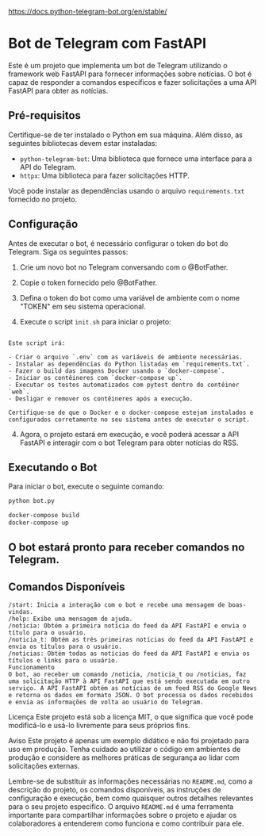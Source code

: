 https://docs.python-telegram-bot.org/en/stable/


# Bot de Telegram com FastAPI

Este é um projeto que implementa um bot de Telegram utilizando o framework web FastAPI para fornecer informações sobre notícias. O bot é capaz de responder a comandos específicos e fazer solicitações a uma API FastAPI para obter as notícias.

## Pré-requisitos

Certifique-se de ter instalado o Python em sua máquina. Além disso, as seguintes bibliotecas devem estar instaladas:

- `python-telegram-bot`: Uma biblioteca que fornece uma interface para a API do Telegram.
- `httpx`: Uma biblioteca para fazer solicitações HTTP.

Você pode instalar as dependências usando o arquivo `requirements.txt` fornecido no projeto.

## Configuração

Antes de executar o bot, é necessário configurar o token do bot do Telegram. Siga os seguintes passos:

1. Crie um novo bot no Telegram conversando com o @BotFather.
2. Copie o token fornecido pelo @BotFather.
3. Defina o token do bot como uma variável de ambiente com o nome "TOKEN" em seu sistema operacional.

3. Execute o script `init.sh` para iniciar o projeto:

```

Este script irá:

- Criar o arquivo `.env` com as variáveis de ambiente necessárias.
- Instalar as dependências do Python listadas em `requirements.txt`.
- Fazer o build das imagens Docker usando o `docker-compose`.
- Iniciar os contêineres com `docker-compose up`.
- Executar os testes automatizados com pytest dentro do contêiner `web`.
- Desligar e remover os contêineres após a execução.

Certifique-se de que o Docker e o docker-compose estejam instalados e configurados corretamente no seu sistema antes de executar o script.
```
4. Agora, o projeto estará em execução, e você poderá acessar a API FastAPI e interagir com o bot Telegram para obter notícias do RSS.


## Executando o Bot

Para iniciar o bot, execute o seguinte comando:

```bash
python bot.py
```

```bash
docker-compose build
docker-compose up
```

## O bot estará pronto para receber comandos no Telegram.



## Comandos Disponíveis
```
/start: Inicia a interação com o bot e recebe uma mensagem de boas-vindas.
/help: Exibe uma mensagem de ajuda.
/noticia: Obtém a primeira notícia do feed da API FastAPI e envia o título para o usuário.
/noticia_t: Obtém as três primeiras notícias do feed da API FastAPI e envia os títulos para o usuário.
/noticias: Obtém todas as notícias do feed da API FastAPI e envia os títulos e links para o usuário.
Funcionamento
O bot, ao receber um comando /noticia, /noticia_t ou /noticias, faz uma solicitação HTTP à API FastAPI que está sendo executada em outro serviço. A API FastAPI obtém as notícias de um feed RSS do Google News e retorna os dados em formato JSON. O bot processa os dados recebidos e envia as informações de volta ao usuário do Telegram.
```
Licença
Este projeto está sob a licença MIT, o que significa que você pode modificá-lo e usá-lo livremente para seus próprios fins.

Aviso
Este projeto é apenas um exemplo didático e não foi projetado para uso em produção. Tenha cuidado ao utilizar o código em ambientes de produção e considere as melhores práticas de segurança ao lidar com solicitações externas.


Lembre-se de substituir as informações necessárias no `README.md`, como a descrição do projeto, os comandos disponíveis, as instruções de configuração e execução, bem como quaisquer outros detalhes relevantes para o seu projeto específico. O arquivo `README.md` é uma ferramenta importante para compartilhar informações sobre o projeto e ajudar os colaboradores a entenderem como funciona e como contribuir para ele.
